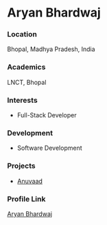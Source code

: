 # Aryan Bhardwaj

### Location

Bhopal, Madhya Pradesh, India

### Academics

LNCT, Bhopal

### Interests

- Full-Stack Developer

### Development

- Software Development

### Projects

- [Anuvaad](https://anuvaad.netlify.app)

### Profile Link

[Aryan Bhardwaj](https://github.com/weebo-ary)

